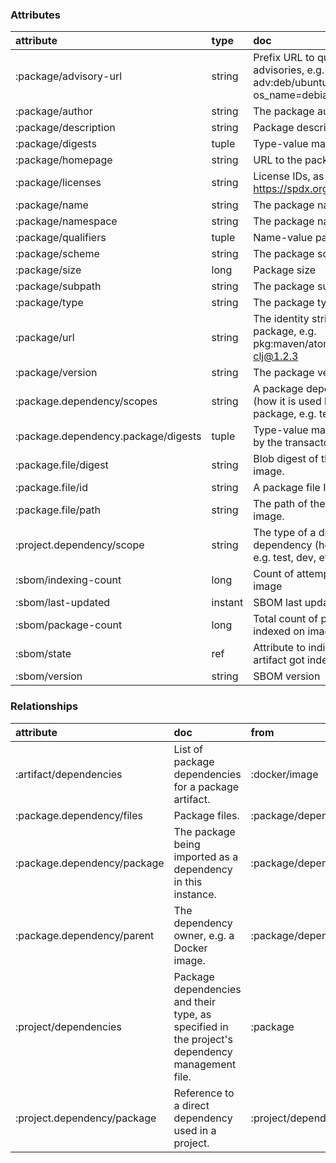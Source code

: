 ### Attributes
| attribute | type | doc | entities |
| :---- | :---- | :---- | :----- |
| :package/advisory-url | string | Prefix URL to quickly join with advisories, e.g. adv:deb/ubuntu/curl?os_name=debian&os_version=3 | :package |
| :package/author | string | The package author. | :package |
| :package/description | string | Package description | :package |
| :package/digests | tuple | Type-value mappings. |  |
| :package/homepage | string | URL to the package homepage | :package |
| :package/licenses | string | License IDs, as per https://spdx.org/licenses/ | :package |
| :package/name | string | The package name. | :package |
| :package/namespace | string | The package namespace. | :package |
| :package/qualifiers | tuple | Name-value pairs. |  |
| :package/scheme | string | The package scheme. |  |
| :package/size | long | Package size | :package |
| :package/subpath | string | The package subpath. |  |
| :package/type | string | The package type. | :package |
| :package/url | string | The identity string of a package, e.g. pkg:maven/atomist/common-clj@1.2.3 | :package |
| :package/version | string | The package version. | :package |
| :package.dependency/scopes | string | A package dependency type (how it is used by another package, e.g. test, dev, etc). | :package/dependency |
| :package.dependency.package/digests | tuple | Type-value mappings as seen by the transactor. |  |
| :package.file/digest | string | Blob digest of the file within the image. | :package/file |
| :package.file/id | string | A package file ID. | :package/file |
| :package.file/path | string | The path of the file within the image. | :package/file |
| :project.dependency/scope | string | The type of a direct dependency (how it is used, e.g. test, dev, etc). | :project/dependency |
| :sbom/indexing-count | long | Count of attempts to index an image | :docker/image |
| :sbom/last-updated | instant | SBOM last updated | :docker/image |
| :sbom/package-count | long | Total count of packages indexed on image | :docker/image |
| :sbom/state | ref | Attribute to indicate whether an artifact got indexed. |  |
| :sbom/version | string | SBOM version | :docker/image |

### Relationships

| attribute | doc | from | to |
| :---- | :---- | :---- | :----- |
| :artifact/dependencies | List of package dependencies for a package artifact. | :docker/image | :package/dependency |
| :package.dependency/files | Package files. | :package/dependency | :package/file |
| :package.dependency/package | The package being imported as a dependency in this instance. | :package/dependency | :package |
| :package.dependency/parent | The dependency owner, e.g. a Docker image. | :package/dependency | :docker/image |
| :project/dependencies | Package dependencies and their type, as specified in the project's dependency management file. | :package | :project/dependency |
| :project.dependency/package | Reference to a direct dependency used in a project. | :project/dependency | :package |